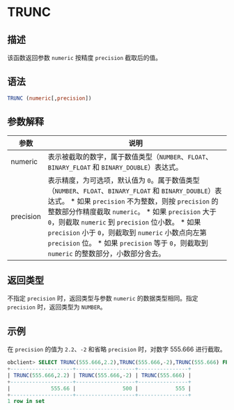 TRUNC 
==========================



描述 
-----------------------

该函数返回参数 `numeric` 按精度 `precision` 截取后的值。



语法 
-----------------------

```sql
TRUNC (numeric[,precision])
```



参数解释 
-------------------------



|    参数     |                                                                                                                                                                                                                                                  说明                                                                                                                                                                                                                                                  |
|-----------|------------------------------------------------------------------------------------------------------------------------------------------------------------------------------------------------------------------------------------------------------------------------------------------------------------------------------------------------------------------------------------------------------------------------------------------------------------------------------------------------------|
| numeric   | 表示被截取的数字，属于数值类型（`NUMBER`、`FLOAT`、`BINARY_FLOAT` 和 `BINARY_DOUBLE`）表达式。                                                                                                                                                                                                                                                                                                                                                                                                                               |
| precision | 表示精度，为可选项，默认值为 `0`。属于数值类型（`NUMBER`、`FLOAT`、`BINARY_FLOAT` 和 `BINARY_DOUBLE`）表达式。 * 如果 `precision` 不为整数，则按 `precision` 的整数部分作精度截取 `numeric`。   * 如果 `precision` 大于 `0`，则截取 `numeric` 到 `precision` 位小数。   * 如果 `precision` 小于 `0`，则截取到 `numeric` 小数点向左第 `precision` 位。   * 如果 `precision` 等于 `0`，则截取到 `numeric` 的整数部分，小数部分舍去。    |



返回类型 
-------------------------

不指定 `precision` 时，返回类型与参数 `numeric` 的数据类型相同。指定 `precision` 时，返回类型为 `NUMBER`。

示例 
-----------------------

在 `precision` 的值为 `2.2`、`-2` 和省略 `precision` 时，对数字 555.666 进行截取。

```sql
obclient> SELECT TRUNC(555.666,2.2),TRUNC(555.666,-2),TRUNC(555.666) FROM DUAL;
+--------------------+-------------------+----------------+
| TRUNC(555.666,2.2) | TRUNC(555.666,-2) | TRUNC(555.666) |
+--------------------+-------------------+----------------+
|             555.66 |               500 |            555 |
+--------------------+-------------------+----------------+
1 row in set
```


